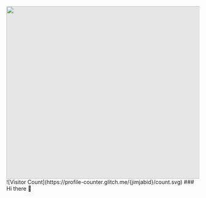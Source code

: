 <img style="display: block;-webkit-user-select: none;margin: auto;cursor: zoom-in;background-color: hsl(0, 0%, 90%);" src="https://cutewallpaper.org/21/matrix-background-gif/Free-Binary-Code-4K-Long-Loop-Screensaver-GIF.gif" width="1475" height="450">
![Visitor Count](https://profile-counter.glitch.me/{jimjabid}/count.svg)
### Hi there 👋

<!--
**jimjabid/jimjabid** is a ✨ _special_ ✨ repository because its `README.md` (this file) appears on your GitHub profile.

Here are some ideas to get you started:

- 🔭 I’m currently working on ...
- 🌱 I’m currently learning ...
- 👯 I’m looking to collaborate on ...
- 🤔 I’m looking for help with ...
- 💬 Ask me about ...
- 📫 How to reach me: ...
- 😄 Pronouns: ...
- ⚡ Fun fact: ...
-->
